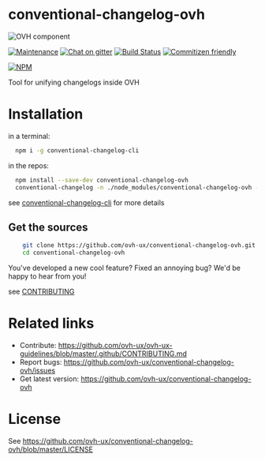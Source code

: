 # conventional-changelog-ovh

![OVH component](https://user-images.githubusercontent.com/3379410/27423240-3f944bc4-5731-11e7-87bb-3ff603aff8a7.png)

[![Maintenance](https://img.shields.io/maintenance/yes/2017.svg)]() [![Chat on gitter](https://img.shields.io/gitter/room/ovh/ux.svg)](https://gitter.im/ovh/ux) [![Build Status](https://travis-ci.org/ovh-ux/conventional-changelog-ovh.svg)](https://travis-ci.org/ovh-ux/conventional-changelog-ovh) [![Commitizen friendly](https://img.shields.io/badge/commitizen-friendly-brightgreen.svg)](http://commitizen.github.io/cz-cli/)

[![NPM](https://nodei.co/npm/conventional-changelog-ovh.png?downloads=true&downloadRank=true&stars=true)](https://nodei.co/npm/conventional-changelog-ovh/)

Tool for unifying changelogs inside OVH

# Installation

in a terminal:
```bash
  npm i -g conventional-changelog-cli
```

in the repos:
```bash
  npm install --save-dev conventional-changelog-ovh
  conventional-changelog -n ./node_modules/conventional-changelog-ovh --other-args
```

see [conventional-changelog-cli](https://github.com/conventional-changelog-archived-repos/conventional-changelog-cli) for more details

## Get the sources

```bash
    git clone https://github.com/ovh-ux/conventional-changelog-ovh.git
    cd conventional-changelog-ovh
```

You've developed a new cool feature? Fixed an annoying bug? We'd be happy
to hear from you!

see [CONTRIBUTING](https://github.com/ovh-ux/ovh-ux-guidelines/blob/master/.github/CONTRIBUTING.md)

# Related links

 * Contribute: https://github.com/ovh-ux/ovh-ux-guidelines/blob/master/.github/CONTRIBUTING.md
 * Report bugs: https://github.com/ovh-ux/conventional-changelog-ovh/issues
 * Get latest version: https://github.com/ovh-ux/conventional-changelog-ovh

# License

See https://github.com/ovh-ux/conventional-changelog-ovh/blob/master/LICENSE

